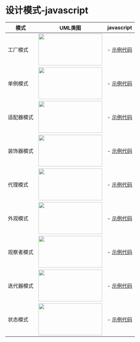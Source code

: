 # 设计模式-javascript

| 模式 | UML类图 | javascript |
| ------ | ------ | ------ |
| 工厂模式 | <img src="https://github.com/wqzwh/Javascript-Design-Pattern/blob/master/src/工厂模式/Main.png" width="200" height="100" /> | - [示例代码](https://github.com/wqzwh/Javascript-Design-Pattern/blob/master/src/工厂模式/index.js) |
| 单例模式 | <img src="https://github.com/wqzwh/Javascript-Design-Pattern/blob/master/src/单例模式/Main.png" width="200" height="100" /> | - [示例代码](https://github.com/wqzwh/Javascript-Design-Pattern/blob/master/src/单例模式/index.js) |
| 适配器模式 | <img src="https://github.com/wqzwh/Javascript-Design-Pattern/blob/master/src/适配器模式/Main.png" width="200" height="100" /> | - [示例代码](https://github.com/wqzwh/Javascript-Design-Pattern/blob/master/src/适配器模式/index.js) |
| 装饰器模式 | <img src="https://github.com/wqzwh/Javascript-Design-Pattern/blob/master/src/装饰器模式/Main.png" width="200" height="100" /> | - [示例代码](https://github.com/wqzwh/Javascript-Design-Pattern/blob/master/src/装饰器模式/index.js) |
| 代理模式 | <img src="https://github.com/wqzwh/Javascript-Design-Pattern/blob/master/src/代理模式/Main.png" width="200" height="100" /> | - [示例代码](https://github.com/wqzwh/Javascript-Design-Pattern/blob/master/src/代理模式/index.js) |
| 外观模式 | <img src="https://github.com/wqzwh/Javascript-Design-Pattern/blob/master/src/外观模式/Main.png" width="200" height="100" /> | - [示例代码](https://github.com/wqzwh/Javascript-Design-Pattern/blob/master/src/外观模式/index.js) |
| 观察者模式 | <img src="https://github.com/wqzwh/Javascript-Design-Pattern/blob/master/src/观察者模式/Main.png" width="200" height="100" /> | - [示例代码](https://github.com/wqzwh/Javascript-Design-Pattern/blob/master/src/观察者模式/index.js) |
| 迭代器模式 | <img src="https://github.com/wqzwh/Javascript-Design-Pattern/blob/master/src/迭代器模式/Main.png" width="200" height="100" /> | - [示例代码](https://github.com/wqzwh/Javascript-Design-Pattern/blob/master/src/迭代器模式/index.js) |
| 状态模式 | <img src="https://github.com/wqzwh/Javascript-Design-Pattern/blob/master/src/状态机模式/Main.png" width="200" height="100" /> | - [示例代码](https://github.com/wqzwh/Javascript-Design-Pattern/blob/master/src/状态机模式/index.js) |
